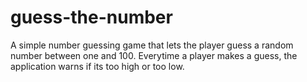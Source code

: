 # guess-the-number
A simple number guessing game that lets the player guess 
a random number between one and 100. Everytime a player makes a guess, 
the application warns if its too high or too low.
